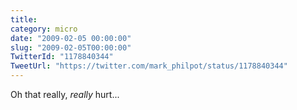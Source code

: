 ```yaml
---
title: 
category: micro
date: "2009-02-05 00:00:00"
slug: "2009-02-05T00:00:00"
TwitterId: "1178840344"
TweetUrl: "https://twitter.com/mark_philpot/status/1178840344"
---
```


Oh that really, _really_ hurt...
